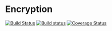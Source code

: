 # Encryption
[![Build Status](https://travis-ci.org/klapuch/Encryption.svg?branch=master)](https://travis-ci.org/klapuch/Encryption) [![Build status](https://ci.appveyor.com/api/projects/status/i3pgw790olvt6kfq?svg=true)](https://ci.appveyor.com/project/facedown/encryption) [![Coverage Status](https://coveralls.io/repos/github/klapuch/encryption/badge.svg?branch=master)](https://coveralls.io/github/klapuch/encryption?branch=master)
